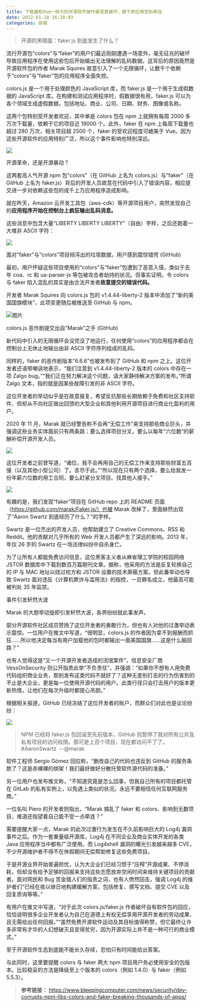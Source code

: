 ```yaml
---
title: 下载量和Vue一样大的开源软件被作者恶意破坏，数千款应用受到牵连
date: 2022-01-10 16:28:03
categories: 前端
---
```


>开源的黑暗面：faker.js 到底发生了什么？

流行开源包“colors”与“faker”的用户们最近刚刚遭遇一场意外，毫无征兆的破坏导致应用程序在使用这些包后开始输出无法理解的乱码数据。这背后的原因竟然是开源软件包的作者 Marak Squires 故意引入了一个无限循环，让数千个依赖于“colors”与“faker”包的应用程序全面失控。

colors.js 是一个用于处理颜色的 JavaScript 库，而 faker.js 是一个用于生成假数据的 JavaScript 库。在构建和测试应用程序时，假数据很有用，faker.js 可以为各个领域生成虚假数据，包括地址、商业、公司、日期、财务、图像或名称。

这两个包特别受开发者欢迎，其中单是 colors 包在 npm 上就拥有每周 2000 多万次下载量，依赖于它的项目近 19000 个。此外，faker 在 npm 上每周下载量也超过 280 万次，相关项目超 2500 个，faker 的受欢迎程度可媲美于 Vue。因为这些开源软件的应用特别广泛，所以这个事件影响也特别深远。

![](https://upload-images.jianshu.io/upload_images/10024246-b8b4c34690b36747?imageMogr2/auto-orient/strip%7CimageView2/2/w/1240)

开源革命，还是开源暴动？

这两套高人气开源 npm 包“colors”（在 GitHub 上名为 colors.js）与“faker”（在 GitHub 上名为 faker.js）背后的开发人员故意在代码中引入了错误内容，相应提交进一步对依赖这些包的成千上万应用程序造成影响。

就在昨天，Amazon 云开发工具包（aws-cdk）等开源项目用户，突然发现自己的**应用程序开始在控制台上疯狂输出乱码消息。**

这些消息中包含大量“LIBERTY LIBERTY LIBERTY”（自由）字样，之后还跑着一大堆非 ASCII 字符：

![](https://upload-images.jianshu.io/upload_images/10024246-9c1bb74bc0d3f23b?imageMogr2/auto-orient/strip%7CimageView2/2/w/1240)

面对“faker”与“colors”项目倾泻出的垃圾数据，用户感到震惊错愕 (GitHub)

最初，用户怀疑这些项目使用的“colors”与“faker”包遭到了恶意入侵，类似于去年 coa、rc 和 ua-parser-js 等包被攻击者劫持的状况。但事实证明，令 colors 与 faker 陷入混乱的其实是由合法开发者**故意提交的错误代码。**

开发者 Marak Squires 向 colors.js 包的 v1.4.44-liberty-2 版本中添加了“新的美国国旗模块”，此项变更随后被推送至 GitHub 与 npm。

![图片](https://upload-images.jianshu.io/upload_images/10024246-0d1a8639d0ef3236?imageMogr2/auto-orient/strip%7CimageView2/2/w/1240)

colors.js 恶作剧提交出自“Marak”之手 (GitHub)

新代码中引入的无限循环会没完没了地运行，任何使用“colors”的应用程序都会在控制台上无休止地输出由非 ASCII 字符序列组成的乱码。

同样的，faker 的恶作剧版本“6.6.6”也被发布到了 GitHub 和 npm 之上。这位开发者还语带嘲讽地表示，“我们注意到 v1.4.44-liberty-2 版本的 colors 中存在一项 Zalgo bug。”“我们正在努力解决这个问题，请大家静待解决方案的发布。”所谓 Zalgo 文本，指的就是因某些故障引发的非 ASCII 字符。

这位开发者的举动似乎是在故意报复，希望反抗那些长期依赖于免费和社区支持软件、但却从不向社区做出回馈的大型企业和其他利用开源项目进行商业化盈利的用户。

2020 年 11 月，Marak 就已经警告称不会再“无偿工作”来支持那些商业巨头，并强调这些业务实体面前只有两条路：要么选择项目分叉，要么以每年“六位数”的薪酬补偿开源开发人员。

![](https://upload-images.jianshu.io/upload_images/10024246-6cdb926b309768ae?imageMogr2/auto-orient/strip%7CimageView2/2/w/1240)

这位开发者之前曾写道，“诸位，我不会再用自己的无偿工作来支持那些财富五百强（以及其他小型公司）了。言尽于此。”“所以现在只有两个选择，要么给我发一份年薪六位数的用工合同，要么赶紧分叉项目、找其他人接手。”

![](https://upload-images.jianshu.io/upload_images/10024246-862bf17bb5ca6676?imageMogr2/auto-orient/strip%7CimageView2/2/w/1240)

有趣的是，我们发现“faker”项目在 GitHub repo 上的 README 页面（https://github.com/marak/Faker.js/）也被 Marak 改掉了，里面赫然出现了“Aaron Swartz 到底经历了什么？”的字样。

Swartz 是一位杰出的开发人员，他帮助建立了 Creative Commons、RSS 和 Reddit。他的贡献对几乎所有的 Web 开发人员都产生了深远的影响。2013 年，年仅 26 岁的 Swartz 在一场法律纠纷中自杀身亡。

为了让所有人都能免费访问信息，这位黑客主义者从麻省理工学院的校园网络 JSTOR 数据库中下载到数百万篇期刊文章。据称，他采用的方法是反复轮换自己的 IP 与 MAC 地址以绕过校方和 JSTOR 设置的技术屏蔽方案。但此番举动也导致 Swartz 面对违反《计算机欺诈与滥用法》的指控，一旦罪名成立，他最高可能被判处 35 年监禁。

事件引发轩然大波

Marak 的大胆举动旋即引发轩然大波，各界纷纷就此事发声。

部分开源软件社区成员赞扬了这位开发者的勇敢行为，但也有人对他的过激举动表示震惊。一位用户在推文中写道，“很明显，colors.js 的作者因为拿不到报酬而抓狂……所以他决定每当有用户加载他的包时都输出一面美国国旗……这是什么脑回路？”

也有人觉得这是“又一个开源开发者造成的流氓案件”，信息安全厂商 VessOnSecurity 则公开指责此举“不负责任”，并强调：“如果你不想有人用免费代码组织商业业务，那别发布这类代码不就好了？这种无差别打击的行为伤害到的不止是大企业，更是每一位使用开源代码的用户。此类行径只会打击用户的版本更新热情，让他们在每次升级时都提心吊胆。”

根据相关报道，GitHub 已经冻结了这位开发者的账户，而群众们对此也是议论纷纷：

![](https://upload-images.jianshu.io/upload_images/10024246-9cb871179488795b?imageMogr2/auto-orient/strip%7CimageView2/2/w/1240)

> NPM 已经将 faker.js 包回滚至先前版本，GitHub 则暂停了我对所有公共及私有项目的访问权限。那可是上百个项目，现在都访问不了了。#AaronSwartz  --@marak

软件工程师 Sergio Gómez 回应称，“删改自己的代码也违反到 GitHub 的服务条款了？这是赤裸裸的绑架！我们最好做好分散托管软件源代码的准备。”

另一位用户也发布推文称，“不知道究竟是怎么回事，但我自己所有的项目都托管在 GitLab 的私有实例上，以免遇上类似的状况。永远不要相信任何互联网服务商。”

一位名叫 Piero 的开发者则指出，“Marak 搞乱了 faker 和 colors、影响到无数项目，难道还指望着自己能不受一点牵连？”

需要提醒大家一点，Marak 的此次过激行为发生在不久前影响巨大的 Log4j 漏洞事件之后。作为一套重量级开源库，Log4j 在不同企业及商业实体开发的各类 Java 应用程序当中都有广泛使用。而 Log4shell 漏洞的曝光引发越来越多 CVE，不少开源维护者不得不在休假期间无偿帮助修复这些免费项目。

于是开源业界开始普遍担忧，认为大企业们已经习惯于“压榨”开源成果、不停消耗，但却没有给予足够的回报来支持这些志愿放弃空闲时间来维持关键项目的贡献者。面对网民和 Bug 赏金猎人们的指责之词，也有人愤然回击，强调 Log4j 的维护者们“已经在夜以继日地构建缓解方案，包括修复、撰写文档、提交 CVE 以及回复质询等等。”

有用户在推文中写道，“对于此次 colors.js/faker.js 作者破坏自有软件包的回应，恰恰说明很多企业开发者认为自己在道德上有权无偿享用开源开发者的劳动成果、且无需给出任何回报。”“虽然免费开源软件运动及其目标值得称赞，但它最终让许多非常有才华的人幻想破灭且变得贫穷，因为开源实际上并不是一种可行的商业模式。”

至于开源软件生态到底能不能长久存续，恐怕只有时间能给出答案。

与此同时，这里要提醒 colors 与 faker 两大 npm 项目用户务必使用安全的包版本。比较稳妥的方法是降级至上个版本的 colors（例如 1.4.0）与 faker（例如 5.5.3）。

>**参考链接：**
https://www.bleepingcomputer.com/news/security/dev-corrupts-npm-libs-colors-and-faker-breaking-thousands-of-apps/
